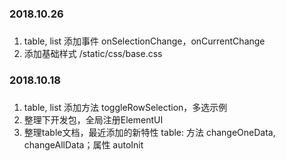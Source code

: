 
###
### 2018.10.26
###
1. table, list 添加事件 onSelectionChange，onCurrentChange
2. 添加基础样式 /static/css/base.css

### 2018.10.18
###
1. table, list 添加方法 toggleRowSelection，多选示例
2. 整理下开发包，全局注册ElementUI
3. 整理table文档，最近添加的新特性 table: 方法 changeOneData, changeAllData；属性 autoInit